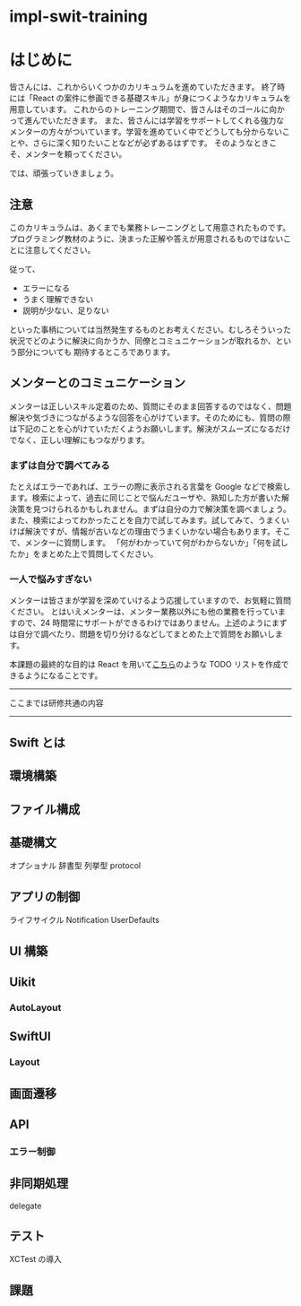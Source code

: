 # impl-swit-training

# はじめに

皆さんには、これからいくつかのカリキュラムを進めていただきます。
終了時には「React の案件に参画できる基礎スキル」が身につくようなカリキュラムを用意しています。
これからのトレーニング期間で、皆さんはそのゴールに向かって進んでいただきます。
また、皆さんには学習をサポートしてくれる強力なメンターの方々がついています。学習を進めていく中でどうしても分からないことや、さらに深く知りたいことなどが必ずあるはずです。
そのようなときこそ、メンターを頼ってください。

では、頑張っていきましょう。

## 注意

このカリキュラムは、あくまでも業務トレーニングとして用意されたものです。
プログラミング教材のように、決まった正解や答えが用意されるものではないことに注意してください。

従って、

- エラーになる
- うまく理解できない
- 説明が少ない、足りない

といった事柄については当然発生するものとお考えください。むしろそういった状況でどのように解決に向かうか、同僚とコミュニケーションが取れるか、という部分についても
期待するところであります。

## メンターとのコミュニケーション

メンターは正しいスキル定着のため、質問にそのまま回答するのではなく、問題解決や気づきにつながるような回答を心がけています。そのためにも、質問の際は下記のことを心がけていただくようお願いします。解決がスムーズになるだけでなく、正しい理解にもつながります。

### まずは自分で調べてみる

たとえばエラーであれば、エラーの際に表示される言葉を Google などで検索します。検索によって、過去に同じことで悩んだユーザや、熟知した方が書いた解決策を見つけられるかもしれません。まずは自分の力で解決策を調べましょう。また、検索によってわかったことを自力で試してみます。試してみて、うまくいけば解決ですが、情報が古いなどの理由でうまくいかない場合もあります。そこで、メンターに質問します。
「何がわかっていて何がわからないか」「何を試したか」をまとめた上で質問してください。

### 一人で悩みすぎない

メンターは皆さまが学習を深めていけるよう応援していますので、お気軽に質問ください。
とはいえメンターは、メンター業務以外にも他の業務を行っていますので、24 時間常にサポートができるわけではありません。上述のようにまずは自分で調べたり、問題を切り分けるなどしてまとめた上で質問をお願いします。

本課題の最終的な目的は React を用いて[こちら](https://react-todo-chi-virid.vercel.app/)のような TODO リストを作成できるようになることです。

---

ここまでは研修共通の内容

---

## Swift とは

## 環境構築

## ファイル構成

## 基礎構文

オプショナル
辞書型
列挙型
protocol

## アプリの制御

ライフサイクル
Notification
UserDefaults

## UI 構築

## Uikit

### AutoLayout

## SwiftUI

### Layout

## 画面遷移

## API

### エラー制御

## 非同期処理

delegate

## テスト

XCTest の導入

## 課題
